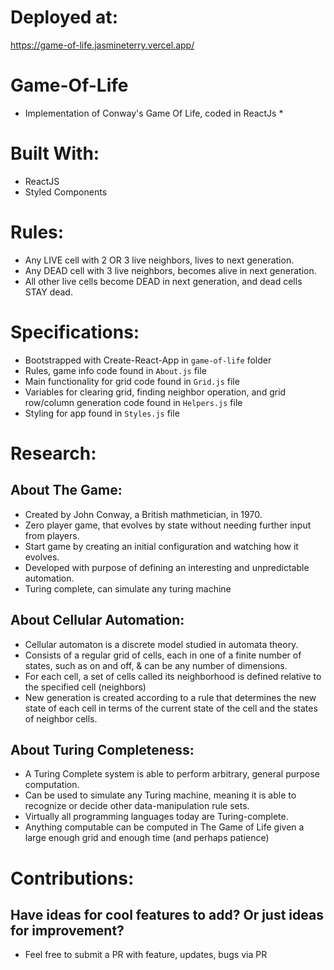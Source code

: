 # Deployed at:
https://game-of-life.jasmineterry.vercel.app/


# Game-Of-Life
* Implementation of Conway's Game Of Life, coded in ReactJs *

# Built With:
* ReactJS
* Styled Components


# Rules:
* Any LIVE cell with 2 OR 3 live neighbors, lives to next generation. 
* Any DEAD cell with 3 live neighbors, becomes alive in next generation.
* All other live cells become DEAD in next generation, and dead cells STAY dead.

# Specifications: 

* Bootstrapped with Create-React-App in `game-of-life` folder
* Rules, game info code found in `About.js` file
* Main functionality for grid code found in `Grid.js` file
* Variables for clearing grid, finding neighbor operation, and grid row/column generation code found in `Helpers.js` file
* Styling for app found in `Styles.js` file


# Research:

## About The Game:
* Created by John Conway, a British mathmetician, in 1970.
* Zero player game, that evolves by state without needing further input from players.
* Start game by creating an initial configuration and watching how it evolves. 
* Developed with purpose of defining an interesting and unpredictable automation. 
* Turing complete, can simulate any turing machine

## About Cellular Automation:
* Cellular automaton is a discrete model studied in automata theory.
* Consists of a regular grid of cells, each in one of a finite number of states, such as on and off, & can be any number of dimensions. 
* For each cell, a set of cells called its neighborhood is defined relative to the specified cell (neighbors)
* New generation is created according to a rule that determines the new state of each cell in terms of the current state of the cell and the states of neighbor cells.

## About Turing Completeness:
* A Turing Complete system is able to perform arbitrary, general purpose computation.
* Can be used to simulate any Turing machine, meaning it is able to recognize or decide other data-manipulation rule sets. 
* Virtually all programming languages today are Turing-complete. 
* Anything computable can be computed in The Game of Life given a large enough grid and enough time (and perhaps patience)


# Contributions:

## Have ideas for cool features to add? Or just ideas for improvement? 

* Feel free to submit a PR with feature, updates, bugs via PR

